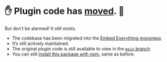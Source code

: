 # ✋ Plugin code has [moved](https://github.com/gfscott/eleventy-plugin-embed-everything). 🤚

But don’t be alarmed! It still exists.

- The codebase has been migrated into the [Embed Everything monorepo](https://github.com/gfscott/eleventy-plugin-embed-everything).
- It’s still actively maintained.
- The original plugin code is still available to view in the [`main` branch](https://github.com/gfscott/eleventy-plugin-embed-soundcloud/tree/main)
- You can still [install this package with npm](https://www.npmjs.com/package/eleventy-plugin-embed-soundcloud), same as before.